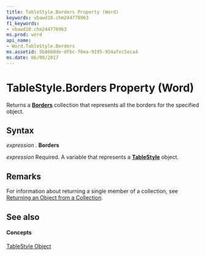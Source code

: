 ```yaml
---
title: TableStyle.Borders Property (Word)
keywords: vbawd10.chm244776963
f1_keywords:
- vbawd10.chm244776963
ms.prod: word
api_name:
- Word.TableStyle.Borders
ms.assetid: 5b8660de-dfbc-f6ea-9195-954afec5eca4
ms.date: 06/08/2017
---
```



# TableStyle.Borders Property (Word)

Returns a  **[Borders](Word.borders.md)** collection that represents all the borders for the specified object.


## Syntax

 _expression_ . **Borders**

 _expression_ Required. A variable that represents a **[TableStyle](Word.TableStyle.md)** object.


## Remarks

For information about returning a single member of a collection, see [Returning an Object from a Collection](http://msdn.microsoft.com/library/28f76384-f495-9640-a7c8-10ada3fac727%28Office.15%29.aspx).


## See also


#### Concepts


[TableStyle Object](Word.TableStyle.md)

